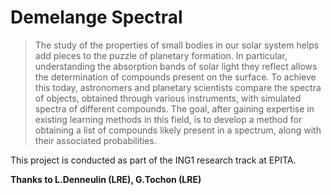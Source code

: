 # Demelange Spectral

>The study of the properties of small bodies in our solar system helps add pieces to the puzzle of planetary formation. In particular, understanding the absorption bands of solar light they reflect allows the determination of compounds present on the surface. To achieve this today, astronomers and planetary scientists compare the spectra of objects, obtained through various instruments, with simulated spectra of different compounds. The goal, after gaining expertise in existing learning methods in this field, is to develop a method for obtaining a list of compounds likely present in a spectrum, along with their associated probabilities.

This project is conducted as part of the ING1 research track at EPITA.

**Thanks to L.Denneulin (LRE), G.Tochon (LRE)**
